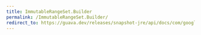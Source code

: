 ```yaml
---
title: ImmutableRangeSet.Builder
permalink: /ImmutableRangeSet.Builder/
redirect_to: https://guava.dev/releases/snapshot-jre/api/docs/com/google/common/collect/ImmutableRangeSet.Builder.html
---
```

